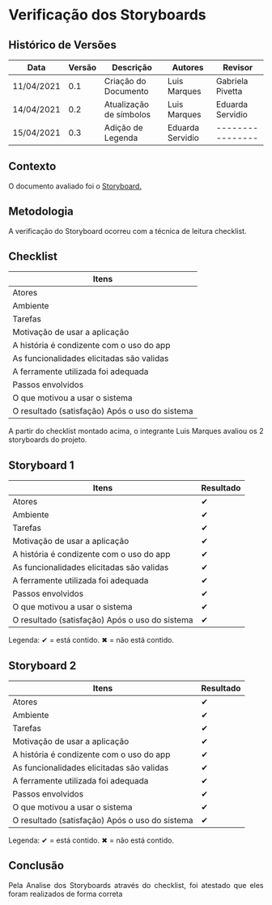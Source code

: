 # Verificação dos Storyboards
## Histórico de Versões

| Data       | Versão | Descrição               | Autores      | Revisor          |
| ---------- | ------ | ----------------------- | ------------ | ---------------- |
| 11/04/2021 | 0.1    | Criação do Documento    | Luis Marques | Gabriela Pivetta |
| 14/04/2021 | 0.2    | Atualização de símbolos | Luis Marques | Eduarda Servidio |
| 15/04/2021 | 0.3    | Adição de Legenda | Eduarda Servidio | ---------------- |

## Contexto

<p align="justify">O documento avaliado foi o <a href = "https://requisitos-de-software.github.io/2020.2-Meu-Gov.br/Elicitacao/storyboard/" > Storyboard. </a> </p>

## Metodologia

<p align="justify">A verificação do Storyboard ocorreu com a técnica de leitura checklist.</p>

## Checklist

| Itens                                          |
| ---------------------------------------------- |
| Atores                                         |
| Ambiente                                       |
| Tarefas                                        |
| Motivação de usar a aplicação                  |
| A história é condizente com o uso do app       |
| As funcionalidades elicitadas são validas      |
| A ferramente utilizada foi adequada            |
| Passos envolvidos                              |
| O que motivou a usar o sistema                 |
| O resultado (satisfação) Após o uso do sistema |

<p align="justify"> A partir do checklist montado acima, o integrante Luis Marques avaliou os 2 storyboards do projeto. </p>

## Storyboard 1

| Itens                                          | Resultado |
| ---------------------------------------------- | --------- |
| Atores                                         | ✔         |
| Ambiente                                       | ✔         |
| Tarefas                                        | ✔         |
| Motivação de usar a aplicação                  | ✔         |
| A história é condizente com o uso do app       | ✔         |
| As funcionalidades elicitadas são validas      | ✔         |
| A ferramente utilizada foi adequada            | ✔         |
| Passos envolvidos                              | ✔         |
| O que motivou a usar o sistema                 | ✔         |
| O resultado (satisfação) Após o uso do sistema | ✔         |

Legenda: ✔ = está contido. ✖ = não está contido.

## Storyboard 2

| Itens                                          | Resultado |
| ---------------------------------------------- | --------- |
| Atores                                         | ✔         |
| Ambiente                                       | ✔         |
| Tarefas                                        | ✔         |
| Motivação de usar a aplicação                  | ✔         |
| A história é condizente com o uso do app       | ✔         |
| As funcionalidades elicitadas são validas      | ✔         |
| A ferramente utilizada foi adequada            | ✔         |
| Passos envolvidos                              | ✔         |
| O que motivou a usar o sistema                 | ✔         |
| O resultado (satisfação) Após o uso do sistema | ✔         |

Legenda: ✔ = está contido. ✖ = não está contido.

## Conclusão

<p align="justify"> Pela Analise dos Storyboards através do checklist, foi atestado que eles foram realizados de forma correta </p>

